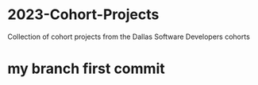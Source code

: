 # 2023-Cohort-Projects
Collection of cohort projects from the Dallas Software Developers cohorts
# my branch first commit
